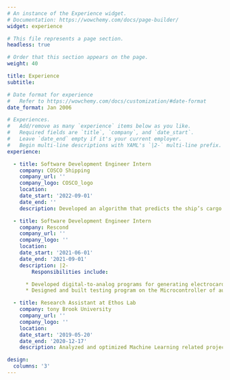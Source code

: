 ```yaml
---
# An instance of the Experience widget.
# Documentation: https://wowchemy.com/docs/page-builder/
widget: experience

# This file represents a page section.
headless: true

# Order that this section appears on the page.
weight: 40

title: Experience
subtitle:

# Date format for experience
#   Refer to https://wowchemy.com/docs/customization/#date-format
date_format: Jan 2006

# Experiences.
#   Add/remove as many `experience` items below as you like.
#   Required fields are `title`, `company`, and `date_start`.
#   Leave `date_end` empty if it's your current employer.
#   Begin multi-line descriptions with YAML's `|2-` multi-line prefix.
experience:

  - title: Software Development Engineer Intern
    company: COSCO Shipping
    company_url: ''
    company_logo: COSCO_logo
    location:
    date_start: '2022-09-01'
    date_end: ''
    description: Developed an algorithm that predicts the ship’s cargo volume given the Draft and the Deadweight tonnage with about 80% accuracy. Also utilized the algorithm to determine the ship’s loading status and detect the unmarked ports or Floating Storage such as FSO and FPSO.

  - title: Software Development Engineer Intern
    company: Rescond
    company_url: ''
    company_logo: ''
    location:
    date_start: '2021-06-01'
    date_end: '2021-09-01'
    description: |2-
        Responsibilities include:

      * Developed digital-to-analog programs for generating electrocardiogram at different heart conditions and helped pass more than 100 tests as well as improve the accuracy of ECG on the defibrillator.
      * Designed and built testing program on the Microcontroller of automated external defibrillator within an agile team and made the tests more specific and boosted the process two times faster.

  - title: Research Assistant at Ethos Lab
    company: tony Brook University
    company_url: ''
    company_logo: ''
    location:
    date_start: '2019-05-20'
    date_end: '2020-12-17'
    description: Analyzed and optimized Machine Learning related projects and made improvements over 10 real-world projects with a weekly presentation in a team of four.

design:
  columns: '3'
---
```

